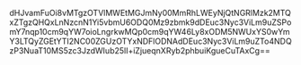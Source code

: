 dHJvamFuOi8vMTgzOTVlMWEtMGJmNy00MmRhLWEyNjQtNGRlMzk2MTQxZTgzQHQxLnNzcnN1Yi5vbmU6ODQ0Mz9zbmk9dDEuc3Nyc3ViLm9uZSPomY7nqp10cm9qYW7oioLngrkwMQp0cm9qYW46Ly8xODM5NWUxYS0wYmY3LTQyZGEtYTI2NC00ZGUzOTYxNDFlODNAdDEuc3Nyc3ViLm9uZTo4NDQzP3NuaT10MS5zc3JzdWIub25lI+iZjueqnXRyb2phbuiKgueCuTAxCg==